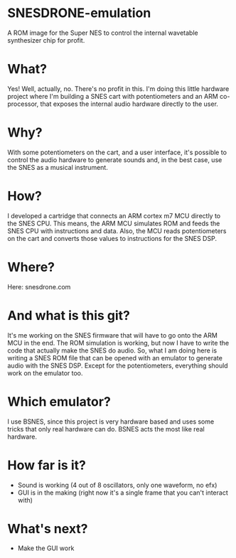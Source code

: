 # SNESDRONE-emulation
A ROM image for the Super NES to control the internal wavetable synthesizer chip for profit.

# What?
Yes! Well, actually, no. There's no profit in this. I'm doing this little hardware project where I'm building a SNES cart with potentiometers and an ARM co-processor, that exposes the internal audio hardware directly to the user.

# Why?
With some potentiometers on the cart, and a user interface, it's possible to control the audio hardware to generate sounds and, in the best case, use the SNES as a musical instrument.

# How?
I developed a cartridge that connects an ARM cortex m7 MCU directly to the SNES CPU. This means, the ARM MCU simulates ROM and feeds the SNES CPU with instructions and data. Also, the MCU reads potentiometers on the cart and converts those values to instructions for the SNES DSP.

# Where?
Here: snesdrone.com

# And what is this git?
It's me working on the SNES firmware that will have to go onto the ARM MCU in the end. The ROM simulation is working, but now I have to write the code that actually make the SNES do audio. So, what I am doing here is writing a SNES ROM file that can be opened with an emulator to generate audio with the SNES DSP. Except for the potentiometers, everything should work on the emulator too.

# Which emulator?
I use BSNES, since this project is very hardware based and uses some tricks that only real hardware can do. BSNES acts the most like real hardware.

# How far is it?
* Sound is working (4 out of 8 oscillators, only one waveform, no efx)
* GUI is in the making (right now it's a single frame that you can't interact with)

# What's next?
* Make the GUI work
